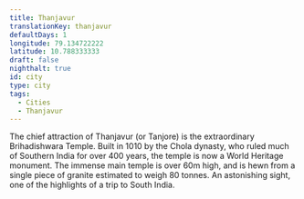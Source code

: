 ```yaml
---
title: Thanjavur
translationKey: thanjavur
defaultDays: 1
longitude: 79.134722222
latitude: 10.788333333
draft: false
nighthalt: true
id: city
type: city
tags:
  - Cities
  - Thanjavur
---
```

The chief attraction of Thanjavur (or Tanjore) is the extraordinary Brihadishwara Temple. Built in 1010 by the Chola dynasty, who ruled much of Southern India for over 400 years, the temple is now a World Heritage monument. The immense main temple is over 60m high, and is hewn from a single piece of granite estimated to weigh 80 tonnes. An astonishing sight, one of the highlights of a trip to South India.